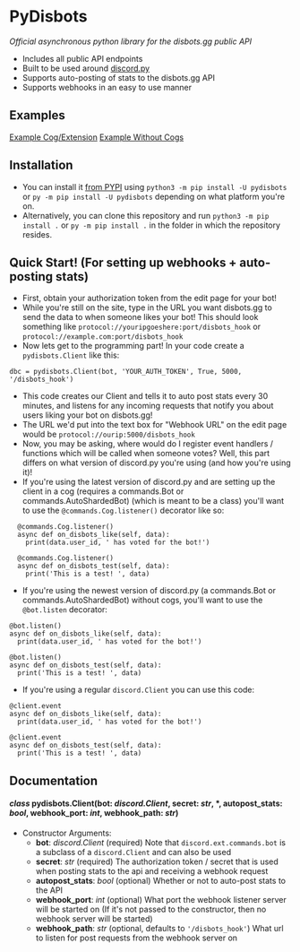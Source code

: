 # PyDisbots
*Official asynchronous python library for the disbots.gg public API*

- Includes all public API endpoints
- Built to be used around [discord.py](https://discordpy.readthedocs.io/en/latest/)
- Supports auto-posting of stats to the disbots.gg API
- Supports webhooks in an easy to use manner

## Examples
[Example Cog/Extension](https://github.com/disbots-gg/pydisbots/blob/master/examples/discord.py%20example%20cog/disbots.py)
[Example Without Cogs](https://github.com/disbots-gg/pydisbots/blob/master/examples/with%20commands.Bot%20outside%20a%20cog/bot.py)

## Installation
* You can install it [from PYPI](https://pypi.org/project/pydisbots) using `python3 -m pip install -U pydisbots` or `py -m pip install -U pydisbots` depending on what platform you're on.
* Alternatively, you can clone this repository and run `python3 -m pip install .` or `py -m pip install .` in the folder in which the repository resides.

## Quick Start! (For setting up webhooks + auto-posting stats)
* First, obtain your authorization token from the edit page for your bot!
* While you're still on the site, type in the URL you want disbots.gg to send the data to when someone likes your bot! This should look something like `protocol://youripgoeshere:port/disbots_hook` or `protocol://example.com:port/disbots_hook`
* Now lets get to the programming part! In your code create a `pydisbots.Client` like this:
```
dbc = pydisbots.Client(bot, 'YOUR_AUTH_TOKEN', True, 5000, '/disbots_hook')
```
* This code creates our Client and tells it to auto post stats every 30 minutes, and listens for any incoming requests that notify you about users liking your bot on disbots.gg!
* The URL we'd put into the text box for "Webhook URL" on the edit page would be `protocol://ourip:5000/disbots_hook`
* Now, you may be asking, where would do I register event handlers / functions which will be called when someone votes? Well, this part differs on what version of discord.py you're using (and how you're using it)!
* If you're using the latest version of discord.py and are setting up the client in a cog (requires a commands.Bot or commands.AutoShardedBot) (which is meant to be a class) you'll want to use the `@commands.Cog.listener()` decorator like so:
```
  @commands.Cog.listener()
  async def on_disbots_like(self, data):
    print(data.user_id, ' has voted for the bot!')

  @commands.Cog.listener()
  async def on_disbots_test(self, data):
    print('This is a test! ', data)
```
* If you're using the newest version of discord.py (a commands.Bot or commands.AutoShardedBot) without cogs, you'll want to use the `@bot.listen` decorator:
```
@bot.listen()
async def on_disbots_like(self, data):
  print(data.user_id, ' has voted for the bot!')

@bot.listen()
async def on_disbots_test(self, data):
  print('This is a test! ', data)
```
* If you're using a regular `discord.Client` you can use this code:
```
@client.event
async def on_disbots_like(self, data):
  print(data.user_id, ' has voted for the bot!')

@client.event
async def on_disbots_test(self, data):
  print('This is a test! ', data)
```


## Documentation
#### *class* pydisbots.**Client**(bot: *discord.Client*, secret: *str*, \*, autopost_stats: *bool*, webhook_port: *int*, webhook_path: *str*)
* Constructor Arguments:
  * **bot**: *discord.Client* (required) Note that `discord.ext.commands.bot` is a subclass of a `discord.Client` and can also be used
  * **secret**: *str* (required) The authorization token / secret that is used when posting stats to the api and receiving a webhook request
  * **autopost_stats**: *bool* (optional) Whether or not to auto-post stats to the API
  * **webhook_port**: *int* (optional) What port the webhook listener server will be started on (If it's not passed to the constructor, then no webhook server will be started)
  * **webhook_path**: *str* (optional, defaults to `'/disbots_hook'`) What url to listen for post requests from the webhook server on
